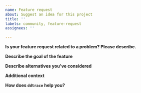 ```yaml
---
name: Feature request
about: Suggest an idea for this project
title: ''
labels: community, feature-request
assignees: ''

---
```


**Is your feature request related to a problem? Please describe.**
<!-- A clear and concise description of what the problem is. Ex. I'm always frustrated when [...] -->

**Describe the goal of the feature**
<!-- A clear and concise description of what you want to happen, and how it may used or behave. -->

**Describe alternatives you've considered**
<!-- Optionally, provide description of any alternative solutions or features you've considered. -->

**Additional context**
<!-- Add any other context or screenshots about the feature request here. -->

**How does `ddtrace` help you?**
<!-- Optionally, tell us why and how you're using ddtrace, and what your overall experience with it is! -->
